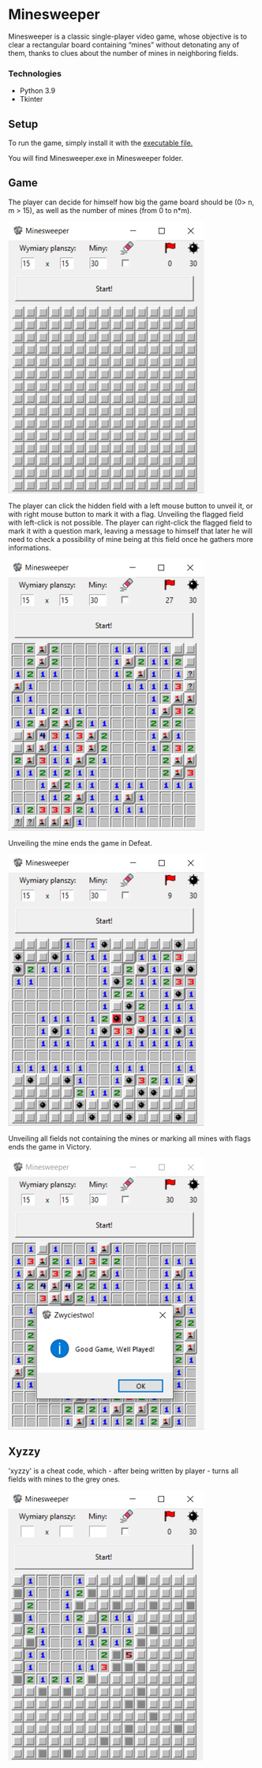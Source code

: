 # **Minesweeper**

Minesweeper is a classic single-player video game, whose objective is to clear a rectangular board containing “mines” without detonating any of them, thanks to clues about the number of mines in neighboring fields.

### Technologies

- Python 3.9
- Tkinter

## Setup

To run the game, simply install it with the [executable file.](Minesweeper.exe)

You will find Minesweeper.exe in Minesweeper folder.

## Game

The player can decide for himself how big the game board should be (0> n, m > 15), as well as the number of mines (from 0 to n*m).


![](img/read1.png)

The player can click the hidden field with a left mouse button to unveil it, or with right mouse button to mark it with a flag.
Unveiling the flagged field with left-click is not possible. 
The player can right-click the flagged field to mark it with a question mark, leaving a message to himself that later he will need to check a possibility of mine being at this field once he gathers more informations.

![](img/read2.png)

Unveiling the mine ends the game in Defeat.

![](img/read3.png)

Unveiling all fields not containing the mines or marking all mines with flags ends the game in Victory.

![](img/read4.png)

## Xyzzy

'xyzzy' is a cheat code, which - after being written by player - turns all fields with mines to the grey ones.

![](img/read5.png)